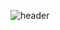 ![header](https://capsule-render.vercel.app/api?type=waving&height=260&color=0:aa4b6b,50:6b6b83,100:3b8d99&text=A%20L%20K%20A%20L%20I%20T%20O%20P&fontSize=38&fontColor=ffffff&fontAlignY=35)

